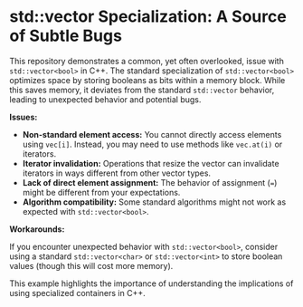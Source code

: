 # std::vector<bool> Specialization: A Source of Subtle Bugs

This repository demonstrates a common, yet often overlooked, issue with `std::vector<bool>` in C++.  The standard specialization of `std::vector<bool>` optimizes space by storing booleans as bits within a memory block. While this saves memory, it deviates from the standard `std::vector` behavior, leading to unexpected behavior and potential bugs.

**Issues:**

* **Non-standard element access:**  You cannot directly access elements using `vec[i]`.  Instead, you may need to use methods like `vec.at(i)` or iterators.
* **Iterator invalidation:**  Operations that resize the vector can invalidate iterators in ways different from other vector types.
* **Lack of direct element assignment:**  The behavior of assignment (`=`) might be different from your expectations.
* **Algorithm compatibility:**  Some standard algorithms might not work as expected with `std::vector<bool>`.

**Workarounds:**

If you encounter unexpected behavior with `std::vector<bool>`, consider using a standard `std::vector<char>` or `std::vector<int>` to store boolean values (though this will cost more memory).

This example highlights the importance of understanding the implications of using specialized containers in C++.
